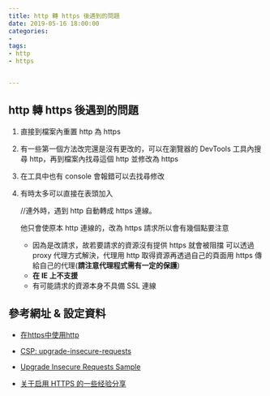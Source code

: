 ```yaml
---
title: http 轉 https 後遇到的問題
date: 2019-05-16 18:00:00
categories: 
- 
tags:
- http
- https


---
```


## http 轉 https 後遇到的問題

1. 直接到檔案內重置 http 為 https

2. 有一些第一個方法改完還是沒有更改的，可以在瀏覽器的 DevTools 工具內搜尋 http，再到檔案內找尋這個 http 並修改為 https

3. 在工具中也有 console 會報錯可以去找尋修改

4. 有時太多可以直接在表頭加入

   <meta http-equiv="Content-Security-Policy" content="upgrade-insecure-requests">
   //連外時，遇到 http 自動轉成 https 連線。

   他只會使原本 http 連線的，改為 https 請求所以會有幾個點要注意

   - 因為是改請求，故若要請求的資源沒有提供 https 就會被阻擋
     可以透過 proxy 代理方式解決，代理用 http 取得資源再透過自己的頁面用 https 傳給自己的代理(**請注意代理程式需有一定的保護**)
   - **在 IE 上不支援**
   - 有可能請求的資源本身不具備 SSL 連線





## 參考網址 & 設定資料

- [在https中使用http](https://ithelp.ithome.com.tw/questions/10185482 "bizpro大有解答")

- [CSP: upgrade-insecure-requests](https://developer.mozilla.org/en-US/docs/Web/HTTP/Headers/Content-Security-Policy/upgrade-insecure-requests "在那些瀏覽器上不支援")

- [Upgrade Insecure Requests Sample](https://googlechrome.github.io/samples/csp-upgrade-insecure-requests/ "GOOGLE的示範")

- [关于启用 HTTPS 的一些经验分享](https://imququ.com/post/sth-about-switch-to-https.html)
